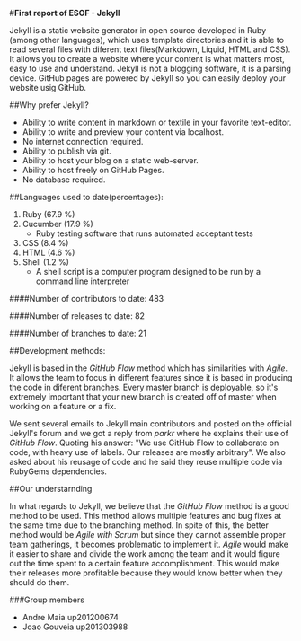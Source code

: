 #**First report of ESOF - Jekyll** 		

Jekyll is a static website generator in open source developed in Ruby (among other languages), which uses template directories and it is able to read several files with diferent text files(Markdown, Liquid, HTML and CSS). It allows you to create a website where your content is what matters most, easy to use and understand. Jekyll is not a blogging software, it is a parsing device. GitHub pages are powered by Jekyll so you can easily deploy your website usig GitHub.

##Why prefer Jekyll?

* Ability to write content in markdown or textile in your favorite text-editor.
* Ability to write and preview your content via localhost.
* No internet connection required.
* Ability to publish via git.
* Ability to host your blog on a static web-server.
* Ability to host freely on GitHub Pages.
* No database required.


##Languages used to date(percentages):

1. Ruby (67.9 %)
2. Cucumber (17.9 %)
	* Ruby testing software that runs automated acceptant tests
3. CSS (8.4 %)
4. HTML (4.6 %)
5. Shell (1.2 %)
	* A shell script is a computer program designed to be run by a command line interpreter

####Number of contributors to date: 483

####Number of releases to date: 82

####Number of branches to date: 21


##Development methods:

Jekyll is based in the *GitHub Flow* method which has similarities with *Agile*.
It allows the team to focus in different features since it is based in producing the code in diferent branches. Every master branch is deployable, so it's extremely important that your new branch is created off of master when working on a feature or a fix.

We sent several emails to Jekyll main contributors and posted on the official Jekyll's forum and we got a reply from *parkr* where he explains their use of *GitHub Flow*. Quoting his answer: "We use GitHub Flow to collaborate on code, with heavy use of labels. Our releases are mostly arbitrary".
We also asked about his reusage of code and he said they reuse multiple code via RubyGems dependencies. 


##Our understarnding

In what regards to Jekyll, we believe that the *GitHub Flow* method is a good method to be used. This method allows multiple features and bug fixes at the same time due to the branching method. In spite of this, the better method would be *Agile with Scrum* but since they cannot assemble proper team gatherings, it becomes problematic to implement it. *Agile* would make it easier to share and divide the work among the team and it would figure out the time spent to a certain feature accomplishment. This would make their releases more profitable because they would know better when they should do them.

###Group members

* Andre Maia up201200674
* Joao Gouveia up201303988






